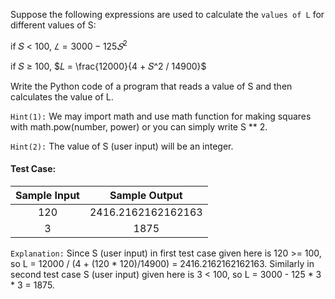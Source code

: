 Suppose the following expressions are used to calculate the `values of L` for different values of S:

if 𝑆 < 100, $𝐿 = 3000 − 125𝑆^2$

if 𝑆 ≥ 100, $𝐿 = \frac{12000}{4 + 𝑆^2 / 14900}$

Write the Python code of a program that reads a value of S and then calculates the value of L.

`Hint(1):` We may import math and use math function for making squares with math.pow(number, power) or you can simply write S \*\* 2.

`Hint(2):` The value of S (user input) will be an integer.

#### Test Case:

| Sample Input |   Sample Output    |
| :----------: | :----------------: |
|     120      | 2416.2162162162163 |
|      3       |        1875        |

`Explanation:` Since S (user input) in first test case given here is 120 >= 100, so L = 12000 / (4 + (120 \* 120)/14900) = 2416.2162162162163. Similarly in second test case S (user input) given here is 3 < 100, so L = 3000 - 125 \* 3 \* 3 = 1875.
